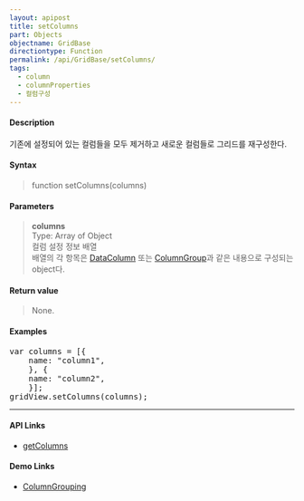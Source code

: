 ```yaml
---
layout: apipost
title: setColumns
part: Objects
objectname: GridBase
directiontype: Function
permalink: /api/GridBase/setColumns/
tags:
  - column
  - columnProperties
  - 컬럼구성
---
```



#### Description

 기존에 설정되어 있는 컬럼들을 모두 제거하고 새로운 컬럼들로 그리드를 재구성한다.

#### Syntax

> function setColumns(columns)

#### Parameters

> **columns**  
> Type: Array of Object  
> 컬럼 설정 정보 배열  
> 배열의 각 항목은 [DataColumn](/api/types/DataColumn/) 또는 [ColumnGroup](/api/types/ColumnGroup)과 같은 내용으로 구성되는 object다.  

#### Return value

> None.

#### Examples 

<pre class="prettyprint">
var columns = [{
    name: "column1",
    }, {
    name: "column2",
    }];
gridView.setColumns(columns);
</pre>

---

#### API Links

* [getColumns](/api/GridBase/getColumns)

#### Demo Links

* [ColumnGrouping](http://demo.realgrid.com/Columns/ColumnGrouping/)